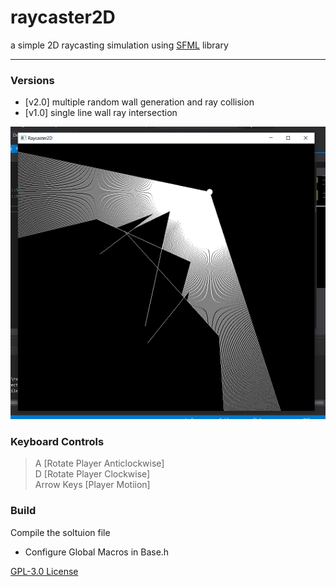 # raycaster2D
a simple 2D raycasting simulation using [SFML](https://www.sfml-dev.org/) library
___
### Versions
* [v2.0]
    multiple random wall generation and ray collision
* [v1.0]
    single line wall ray intersection

![screenshot](extras/ss_v2.png)

### Keyboard Controls

> A [Rotate Player Anticlockwise]  
> D [Rotate Player Clockwise]  
> Arrow Keys [Player Motiion]  

### Build

Compile the soltuion file
- Configure Global Macros in Base.h

[GPL-3.0 License](LICENSE)